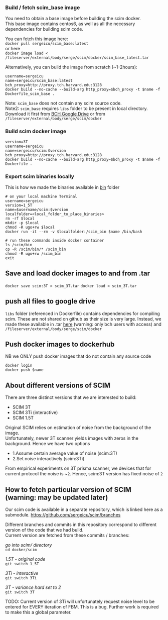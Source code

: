 ### Build / fetch scim_base image

You need to  obtain a base image before building the scim docker.     
This base image contains centos6, as well as all the necessary dependencies for building scim code. 

You can fetch this image here:   
`docker pull sergeicu/scim_base:latest`   
or here   
`docker image load < /fileserver/external/body/serge/scim/docker/scim_base_latest.tar`  

Alternatively, you can build the image from scratch (~1-2hours):   

```
username=sergeicu
name=sergeicu/scim_base:latest
bch_proxy=http://proxy.tch.harvard.edu:3128
docker build --no-cache --build-arg http_proxy=$bch_proxy -t $name -f Dockerfile_scim_base .

```

Note: `scim_base` does not contain any scim source code.   
Note2: `scim_base` requires `libs` folder to be present in local directory. Download it first from [BCH Google Drive](https://drive.google.com/drive/folders/1i13o5E9DB0YdX5ZdaGQbfRvOb7d5fDMz?usp=sharing) or from `/fileserver/external/body/serge/scim/docker`

### Build scim docker image
```
version=3T
username=sergeicu
name=sergeicu/scim:$version
bch_proxy=http://proxy.tch.harvard.edu:3128
docker build --no-cache --build-arg http_proxy=$bch_proxy -t $name -f Dockerfile .

```

### Export scim binaries locally

This is how we made the binaries available in [bin](https://github.com/sergeicu/scim_docker/tree/main/bin) folder

```
# on your local machine Terminal
username=sergeicu
version=1_5T
name=$username/scim:$version
localfolder=<local_folder_to_place_binaries>
rm -rf $local 
mkdir -p $local
chmod -R ugo+rw $local
docker run -it --rm -v $localfolder:/scim_bin $name /bin/bash

# run these commands inside docker container
ls /scim/bin
cp -R /scim/bin/* /scim_bin
chmod -R ugo+rw /scim_bin
exit

```


## Save and load docker images to and from .tar 

`docker save scim:3T > scim_3T.tar`
`docker load < scim_3T.tar`


## push all files to google drive 

`libs` folder (referenced in Dockerfile) contains dependencies for compiling scim. 
These are not shared on github as their size is very large. Instead, we made these available in .tar [here](https://drive.google.com/drive/folders/1i13o5E9DB0YdX5ZdaGQbfRvOb7d5fDMz?usp=sharing) (warning: only bch users with access) and `/fileserver/external/body/serge/scim/docker`


## Push docker images to dockerhub 
NB we ONLY push docker images that do not contain any source code

`docker login`   
`docker push $name`   


## About different versions of SCIM 

There are three distinct versions that we are interested to build: 
- SCIM 3T 
- SCIM 3Ti (interactive)
- SCIM 1.5T 
   
Original SCIM relies on estimation of noise from the background of the image.   
Unfortunately, newer 3T scanner yields images with zeros in the background. Hence we have two options  
- 1.Assume certain average value of noise (scim:3T)
- 2.Set noise interactively (scim:3Ti) 


From empirical experiments on 3T prisma scanner, we devices that for current protocol the noise is ~`2`. Hence, scim:3T version has fixed noise of `2` 

## How to fetch particular version of SCIM (warning: may be updated later) 

Our scim code is available in a separate repository, which is linked here as a submodule. 
https://github.com/sergeicu/scim/branches   

Different branches and commits in this repository correspond to different version of the code that we had build.   
Current version are fetched from these commits / branches: 


*go into scim/ directory*   
`cd docker/scim`   


*1.5T - original code*    
`git switch 1_5T `   


*3Ti - interactive*   
`git switch 3Ti`   


*3T - variance hard set to 2*    
`git switch 3T`  


TODO: Current version of 3Ti will unfortunately request noise level to be entered for EVERY iteration of FBM. This is a bug. Further work is required to make this a global parameter. 

